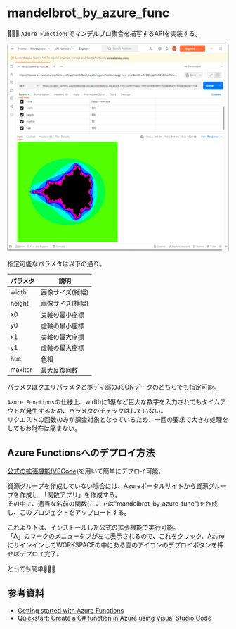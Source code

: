 # mandelbrot_by_azure_func

🐧🐧🐧 `Azure Functions`でマンデルブロ集合を描写するAPIを実装する。  

![成果物](.development/img/fruit.gif)  

指定可能なパラメタは以下の通り。  

| パラメタ | 説明 |
| ---- | ---- |
| width | 画像サイズ(縦幅) |
| height | 画像サイズ(横幅) |
| x0 | 実軸の最小座標 |
| y0 | 虚軸の最小座標 |
| x1 | 実軸の最大座標 |
| y1 | 虚軸の最大座標 |
| hue | 色相 |
| maxIter | 最大反復回数 |

パラメタはクエリパラメタとボディ部のJSONデータのどちらでも指定可能。  

`Azure Functions`の仕様上、widthに1億など巨大な数字を入力されてもタイムアウトが発生するため、パラメタのチェックはしていない。  
リクエストの回数のみが課金対象となっているため、一回の要求で大きな処理をしてもお財布は痛まない。  

## Azure Functionsへのデプロイ方法

[公式の拡張機能(VSCode)](ms-azuretools.vscode-azurefunctions)を用いて簡単にデプロイ可能。  

資源グループを作成していない場合には、Azureポータルサイトから資源グループを作成し、「関数アプリ」を作成する。  
その中に、適当な名前の関数(ここでは"mandelbrot_by_azure_func")を作成し、このプロジェクトをアップロードする。  

これより下は、インストールした公式の拡張機能で実行可能。  
「A」のマークのメニュータブが左に表示されるので、これをクリック、AzureにサインインしてWORKSPACEの中にある雲のアイコンのデプロイボタンを押せばデプロイ完了。  

とっても簡単🐙🐙🐙  

## 参考資料

- [Getting started with Azure Functions](https://learn.microsoft.com/en-us/azure/azure-functions/functions-get-started?pivots=programming-language-csharp)
- [Quickstart: Create a C# function in Azure using Visual Studio Code](https://learn.microsoft.com/en-us/azure/azure-functions/create-first-function-vs-code-csharp)
